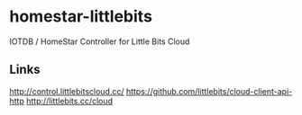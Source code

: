 # homestar-littlebits
IOTDB / HomeStar Controller for Little Bits Cloud

## Links
http://control.littlebitscloud.cc/
https://github.com/littlebits/cloud-client-api-http
http://littlebits.cc/cloud
